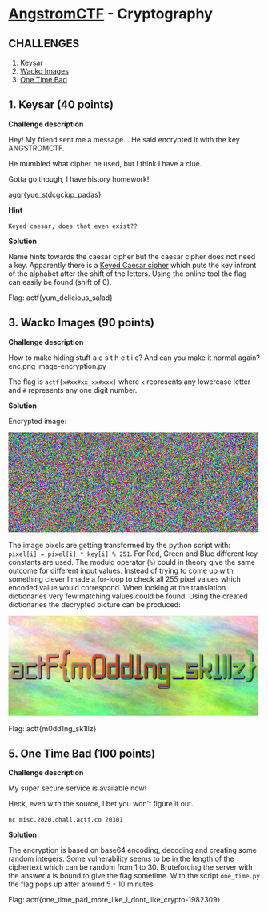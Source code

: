 [AngstromCTF](https://2020.angstromctf.com/challenges) - Cryptography
===============

CHALLENGES
----------------------

1. [ Keysar ](#keysar)
3. [ Wacko Images ](#wacko)
5. [ One Time Bad ](#one_time)

<a name="keysar"></a>
## 1. Keysar (40 points)

**Challenge description**

Hey! My friend sent me a message... He said encrypted it with the key ANGSTROMCTF.

He mumbled what cipher he used, but I think I have a clue.

Gotta go though, I have history homework!!

agqr{yue_stdcgciup_padas}

**Hint**

`Keyed caesar, does that even exist??`

**Solution**

Name hints towards the caesar cipher but the caesar cipher does not need a key. Apparently there is a [Keyed Caesar cipher](http://rumkin.com/tools/cipher/caesar-keyed.php) which puts the key infront of the alphabet after the shift of the letters. Using the online tool the flag can easily be found (shift of 0).

Flag: actf{yum_delicious_salad}

<a name="wacko"></a>
## 3. Wacko Images (90 points)

**Challenge description**

How to make hiding stuff a e s t h e t i c? And can you make it normal again? enc.png image-encryption.py

The flag is `actf{x#xx#xx_xx#xxx}` where `x` represents any lowercase letter and `#` represents any one digit number.

**Solution**

Encrypted image:

![img/enc.png](img/enc.png)

The image pixels are getting transformed by the python script with: 
`pixel[i] = pixel[i] * key[i] % 251`. 
For Red, Green and Blue different key constants are used. The modulo operator (`%`) could in theory give the same outcome for different input values. Instead of trying to come up with something clever I made a for-loop to check all 255 pixel values which encoded value would correspond.
When looking at the translation dictionaries very few matching values could be found. Using the created dictionaries the decrypted picture can be produced:

![img/dec.png](img/dec.png)

Flag: actf{m0dd1ng_sk1llz}

<a name="one_time"></a>
## 5. One Time Bad (100 points)

**Challenge description**

My super secure service is available now!

Heck, even with the source, I bet you won't figure it out.

`nc misc.2020.chall.actf.co 20301`

**Solution**

The encryption is based on base64 encoding, decoding and creating some random integers. Some vulnerability seems to be in the length of the ciphertext which can be random from 1 to 30. Bruteforcing the server with the answer `A` is bound to give the flag sometime. With the script `one_time.py` the flag pops up after around 5 - 10 minutes.

Flag: actf{one_time_pad_more_like_i_dont_like_crypto-1982309}

